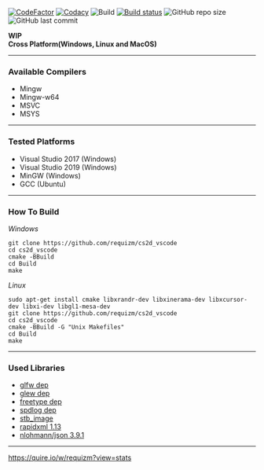 [![CodeFactor](https://www.codefactor.io/repository/github/requizm/cs2d_vscode/badge)](https://www.codefactor.io/repository/github/requizm/cs2d_vscode)
[![Codacy](https://app.codacy.com/project/badge/Grade/c6e13fcd32764c3a9a1094a736d8d991)](https://www.codacy.com/gh/requizm/cs2d_vscode/dashboard?utm_source=github.com&amp;utm_medium=referral&amp;utm_content=requizm/cs2d_vscode&amp;utm_campaign=Badge_Grade)
![Build](https://github.com/requizm/cs2d_vscode/workflows/build/badge.svg)
[![Build status](https://ci.appveyor.com/api/projects/status/7qjq7a7vhsh5cbow?svg=true)](https://ci.appveyor.com/project/requizm/cs2d-vscode)
![GitHub repo size](https://img.shields.io/github/repo-size/requizm/cs2d_vscode)
![GitHub last commit](https://img.shields.io/github/last-commit/requizm/cs2d_vscode)


**WIP**  
**Cross Platform(Windows, Linux and MacOS)**  
  
___
  
### Available Compilers  
- Mingw
- Mingw-w64
- MSVC
- MSYS
  
___
  
### Tested Platforms  
- Visual Studio 2017 (Windows)
- Visual Studio 2019 (Windows)
- MinGW (Windows)
- GCC (Ubuntu)
  
___
  
### How To Build  
*Windows*
```
git clone https://github.com/requizm/cs2d_vscode
cd cs2d_vscode
cmake -BBuild
cd Build
make
```
  
*Linux*
```
sudo apt-get install cmake libxrandr-dev libxinerama-dev libxcursor-dev libxi-dev libgl1-mesa-dev
git clone https://github.com/requizm/cs2d_vscode
cd cs2d_vscode
cmake -BBuild -G "Unix Makefiles"
cd Build
make
```
  
___
  
### Used Libraries  
- [glfw dep](https://github.com/glfw/glfw)
- [glew dep](https://github.com/Perlmint/glew-cmake)
- [freetype dep](https://github.com/aseprite/freetype2)
- [spdlog dep](https://github.com/gabime/spdlog)
- [stb_image](https://github.com/nothings/stb)
- [rapidxml 1.13](http://rapidxml.sourceforge.net/)
- [nlohmann/json 3.9.1](https://github.com/nlohmann/json)
  
___
  
https://quire.io/w/requizm?view=stats
